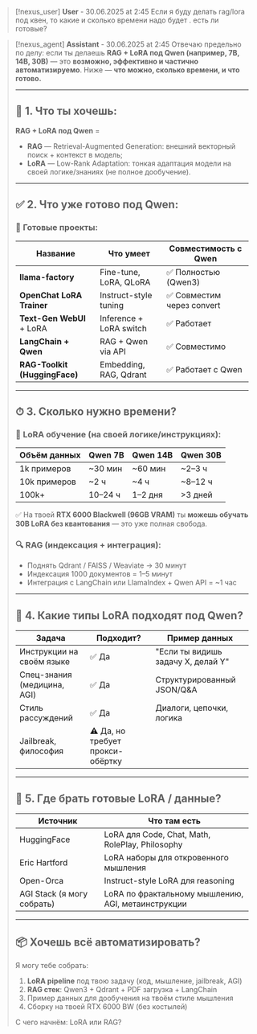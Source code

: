 >[!nexus_user] **User** - 30.06.2025 at 2:45
> Если я буду делать rag/lora под квен, то какие и сколько времени надо будет . есть ли готовые?
<!-- UID: 9c5809b7-964e-4f4e-87f5-72ec9d0e3491 -->




>[!nexus_agent] **Assistant** - 30.06.2025 at 2:45
> Отвечаю предельно по делу: 
> если ты делаешь **RAG + LoRA под Qwen (например, 7B, 14B, 30B)** — это **возможно, эффективно и частично автоматизируемо**. Ниже — **что можно, сколько времени, и что готово.**
> 
> ---
> 
> ## 🧠 1. Что ты хочешь:
> 
> **RAG + LoRA под Qwen** = 
> - **RAG** — Retrieval-Augmented Generation: внешний векторный поиск + контекст в модель; 
> - **LoRA** — Low-Rank Adaptation: тонкая адаптация модели на своей логике/знаниях (не полное дообучение).
> 
> ---
> 
> ## ✅ 2. Что уже готово под Qwen:
> 
> ### 🔹 Готовые проекты:
> 
> | Название | Что умеет | Совместимость с Qwen |
> |------------------------------|-------------------------------|-----------------------|
> | **llama-factory** | Fine-tune, LoRA, QLoRA | ✅ Полностью (Qwen3) |
> | **OpenChat LoRA Trainer** | Instruct-style tuning | ✅ Совместим через convert |
> | **Text-Gen WebUI** + LoRA | Inference + LoRA switch | ✅ Работает |
> | **LangChain + Qwen** | RAG + Qwen via API | ✅ Совместимо |
> | **RAG-Toolkit (HuggingFace)**| Embedding, RAG, Qdrant | ✅ Работает с Qwen |
> 
> ---
> 
> ## ⏱ 3. Сколько нужно времени?
> 
> ### 🔧 LoRA обучение (на своей логике/инструкциях):
> 
> | Объём данных | Qwen 7B | Qwen 14B | Qwen 30B |
> |---------------|---------|----------|----------|
> | 1k примеров | ~30 мин | ~60 мин | ~2–3 ч |
> | 10k примеров | ~2 ч | ~4 ч | ~8–12 ч |
> | 100k+ | 10–24 ч | 1–2 дня | >3 дней |
> 
> ✅ На твоей **RTX 6000 Blackwell (96GB VRAM)** ты **можешь обучать 30B LoRA без квантования** — это уже полная свобода.
> 
> ### 🔍 RAG (индексация + интеграция):
> - Поднять Qdrant / FAISS / Weaviate → 30 минут 
> - Индексация 1000 документов = 1–5 минут 
> - Интеграция с LangChain или LlamaIndex + Qwen API = ~1 час 
> 
> ---
> 
> ## 🧠 4. Какие типы LoRA подходят под Qwen?
> 
> | Задача | Подходит? | Пример данных |
> |----------------------------|-----------|----------------------------------|
> | Инструкции на своём языке | ✅ Да | "Если ты видишь задачу Х, делай Y" |
> | Спец-знания (медицина, AGI)| ✅ Да | Структурированный JSON/Q&A |
> | Стиль рассуждений | ✅ Да | Диалоги, цепочки, логика |
> | Jailbreak, философия | ⚠️ Да, но требует прокси-обёртку |
> 
> ---
> 
> ## 📂 5. Где брать готовые LoRA / данные?
> 
> | Источник | Что там есть |
> |--------------|-------------------------------|
> | HuggingFace | LoRA для Code, Chat, Math, RolePlay, Philosophy |
> | Eric Hartford | LoRA наборы для откровенного мышления |
> | Open-Orca | Instruct-style LoRA для reasoning |
> | AGI Stack (я могу собрать) | LoRA по фрактальному мышлению, AGI, метаинструкции |
> 
> ---
> 
> ## 📦 Хочешь всё автоматизировать?
> 
> Я могу тебе собрать:
> 
> 1. **LoRA pipeline** под твою задачу (код, мышление, jailbreak, AGI)
> 2. **RAG стек**: Qwen3 + Qdrant + PDF загрузка + LangChain
> 3. Пример данных для дообучения на твоём стиле мышления
> 4. Сборку на твоей RTX 6000 BW (без костылей)
> 
> С чего начнём: LoRA или RAG?
<!-- UID: 79c1a309-1fee-4979-8d3d-53385ebc7504 -->